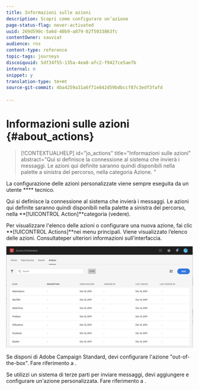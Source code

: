 ```yaml
---
title: Informazioni sulle azioni
description: Scopri come configurare un’azione
page-status-flag: never-activated
uuid: 269d590c-5a6d-40b9-a879-02f5033863fc
contentOwner: sauviat
audience: rns
content-type: reference
topic-tags: journeys
discoiquuid: 5df34f55-135a-4ea8-afc2-f9427ce5ae7b
internal: n
snippet: y
translation-type: tm+mt
source-git-commit: 4ba4259a31a6f71e842d59bdbccf07c3edf3fafd

---
```



# Informazioni sulle azioni {#about_actions}

>[!CONTEXTUALHELP]
>id=&quot;jo_actions&quot;
>title=&quot;Informazioni sulle azioni&quot;
>abstract=&quot;Qui si definisce la connessione al sistema che invierà i messaggi. Le azioni qui definite saranno quindi disponibili nella palette a sinistra del percorso, nella categoria Azione. &quot;

La configurazione delle azioni personalizzate viene sempre eseguita da un utente **** tecnico.

Qui si definisce la connessione al sistema che invierà i messaggi. Le azioni qui definite saranno quindi disponibili nella palette a sinistra del percorso, nella **[!UICONTROL Action]**categoria (vedere[](../building-journeys/about-action-activities.md)).

Per visualizzare l&#39;elenco delle azioni o configurare una nuova azione, fai clic **[!UICONTROL Actions]**nei menu principali. Viene visualizzato l’elenco delle azioni. Consultate[](../about/user-interface.md)per ulteriori informazioni sull&#39;interfaccia.

![](../assets/custom1.png)

Se disponi di Adobe Campaign Standard, devi configurare l&#39;azione &quot;out-of-the-box&quot;. Fare riferimento a [](../action/working-with-adobe-campaign.md).

Se utilizzi un sistema di terze parti per inviare messaggi, devi aggiungere e configurare un&#39;azione personalizzata. Fare riferimento a [](../action/about-custom-action-configuration.md).
